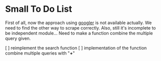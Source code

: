 # Small To Do List
First of all, now the approach using [googler](https://github.com/jarun/googler) is not available actually.
We need to find the other way to scrape correctly.
Also, still it's incomplete to be independent module... 
Need to make a function combine the multiple query given.

[ ] reimplement the search function
[ ] implementation of the function combine multiple queries with "**+**"
